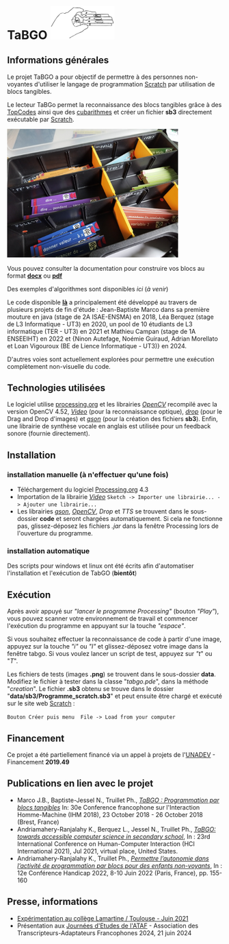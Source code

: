 # TaBGO <img src="./documentation/images/tabgo.png" width=150 alt="TaBGO">

## Informations générales
Le projet TaBGO a pour objectif de permettre à des personnes non-voyantes d'utiliser le langage de programmation [Scratch](https://scratch.mit.edu) par utilisation de blocs tangibles.

Le lecteur TaBGo permet la reconnaissance des blocs tangibles grâce à des [TopCodes](https://github.com/truillet/TopCodes) ainsi que des [cubarithmes](https://magasin.avh.asso.fr/tous-les-articles/145-cubes-algebriques-par-100.html?search_query=cube+braille&results=51) et créer un fichier **sb3** directement exécutable par [Scratch](https://scratch.mit.edu).

<img src="./documentation/images/valise.jpg" width=400 alt="la valise de blocs">

Vous pouvez consulter la documentation pour construire vos blocs au format **[docx](./documentation/TaBGO_blocs_Scratch.docx)** ou **[pdf](./documentation/TaBGO_blocs_Scratch.pdf)**

Des exemples d'algorithmes sont disponibles *ici* (*à venir*)

Le code disponible **[là](./tabgo)** a principalement été développé au travers de plusieurs projets de fin d'étude : Jean-Baptiste Marco dans sa première mouture en java (stage de 2A ISAE-ENSMA) en 2018, Léa Berquez (stage de L3 Informatique - UT3) en 2020, un pool de 10 étudiants de L3 informatique (TER - UT3) en 2021 et Mathieu Campan (stage de 1A ENSEEIHT) en 2022 et {Ninon Autefage, Noémie Guiraud, Adrian Morellato et Loan Vigouroux (BE de Lience Informatique - UT3)} en 2024.  

D'autres voies sont actuellement explorées pour permettre une exécution complètement non-visuelle du code.

## Technologies utilisées
Le logiciel utilise [processing.org](https://www.processing.org) et les librairies *[OpenCV](./tabgo/code/opencv_processing4.52.jar)* recompilé avec la version OpenCV 4.52, *[Video](https://github.com/processing/processing-video)* (pour la reconnaissance optique),  *[drop](http://transfluxus.github.io/drop)* (pour le Drag and Drop d'images) et *[gson](https://github.com/google/gson)* (pour la création des fichiers **sb3**).
Enfin, une librairie de synthèse vocale en anglais est utilisée pour un feedback sonore (fournie directement).

## Installation 
### installation manuelle (à n'effectuer qu'une fois)
* Téléchargement du logiciel [Processing.org](https://processing.org/download) 4.3
* Importation de la librairie *[Video](https://github.com/processing/processing-video)* 
`Sketch -> Importer une librairie... -> Ajouter une librairie...`
* Les librairies *[gson](https://github.com/google/gson)*, *[OpenCV](./tabgo/code/opencv_processing4.52.jar)*, *Drop* et *TTS* se trouvent dans le sous-dossier **code** et seront chargées automatiquement. Si cela ne fonctionne pas, glissez-déposez les fichiers *.jar* dans la fenêtre Processing lors de l'ouverture du programme.

### installation automatique
Des scripts pour windows et linux ont été écrits afin d'automatiser l'installation et l'exécution de TabGO (**bientôt**)

## Exécution
Après avoir appuyé sur *"lancer le programme Processing"* (bouton *"Play"*), vous pouvez scanner votre environnement de travail et commencer l'exécution du programme en appuyant sur la touche *"espace"*.

Si vous souhaitez effectuer la reconnaissance de code à partir d'une image, appuyez sur la touche *"i"* ou *"I"* et glissez-déposez votre image dans la fenêtre tabgo. Si vous voulez lancer un script de test, appuyez sur *"t*" ou "*T*".

Les fichiers de tests (images **.png**) se trouvent dans le sous-dossier **data**. Modifiez le fichier à tester dans la classe "*tabgo.pde*", dans la méthode "*creation*".
Le fichier **.sb3** obtenu se trouve dans le dossier "**data/sb3/Programme_scratch.sb3**" et peut ensuite être chargé et exécuté sur le site web [Scratch](https://scratch.mit.edu) : 

`Bouton Créer puis menu  File -> Load from your computer`

## Financement
Ce projet a été partiellement financé via un appel à projets de l'[UNADEV](https://www.unadev.com/nos-missions/appel-a-projets) - Financement **2019.49** 

## Publications en lien avec le projet
* Marco J.B., Baptiste-Jessel N., Truillet Ph., *[TaBGO : Programmation par blocs tangibles](https://hal.archives-ouvertes.fr/hal-02181953)* In: 30e Conference francophone sur l'Interaction Homme-Machine (IHM 2018), 23 October 2018 - 26 October 2018 (Brest, France)
* Andriamahery-Ranjalahy K., Berquez L., Jessel N., Truillet Ph., *[TaBGO: towards accessible computer science in secondary school](https://hal.archives-ouvertes.fr/hal-03168307v1)*, In : 23rd International Conference on Human-Computer Interaction (HCI International 2021), Jul 2021, virtual place, United States.
* Andriamahery-Ranjalahy K., Truillet Ph.,  *[Permettre l’autonomie dans l’activité de programmation par blocs pour des enfants non-voyants](https://hal.archives-ouvertes.fr/hal-03716993v1)*, In : 12e Conférence Handicap 2022, 8-10 Juin 2022 (Paris, France), pp. 155-160


## Presse, informations
* [Expérimentation au collège Lamartine / Toulouse - Juin 2021](https://lamartine.ecollege.haute-garonne.fr/le-college/projet-techno-programmation-scratch-pour-les-non-voyants-17099.htm)
* Présentation aux [Journées d'Etudes de l'ATAF](https://transcripteur.fr/actualites/journees-detude-ataf-2024) - Association des Transcripteurs-Adaptateurs Francophones 2024, 21 juin 2024 
